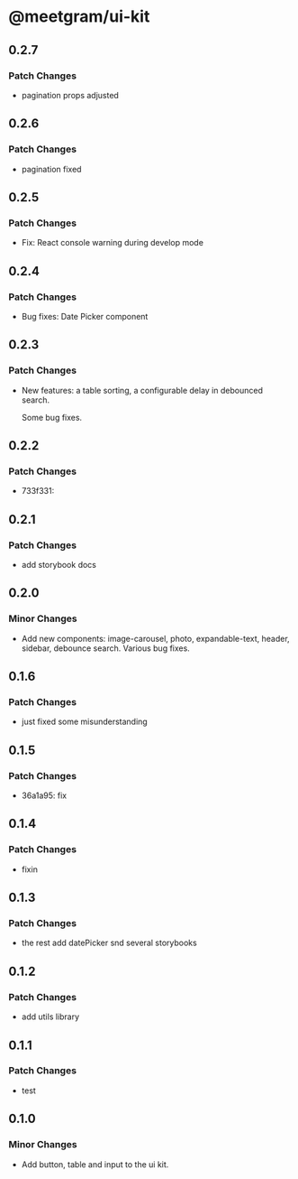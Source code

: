 # @meetgram/ui-kit

## 0.2.7

### Patch Changes

- pagination props adjusted

## 0.2.6

### Patch Changes

- pagination fixed

## 0.2.5

### Patch Changes

- Fix: React console warning during develop mode

## 0.2.4

### Patch Changes

- Bug fixes: Date Picker component

## 0.2.3

### Patch Changes

- New features: a table sorting, a configurable delay in debounced search.

  Some bug fixes.

## 0.2.2

### Patch Changes

- 733f331:

## 0.2.1

### Patch Changes

- add storybook docs

## 0.2.0

### Minor Changes

- Add new components: image-carousel, photo, expandable-text, header, sidebar, debounce search. Various bug fixes.

## 0.1.6

### Patch Changes

- just fixed some misunderstanding

## 0.1.5

### Patch Changes

- 36a1a95: fix

## 0.1.4

### Patch Changes

- fixin

## 0.1.3

### Patch Changes

- the rest add datePicker snd several storybooks

## 0.1.2

### Patch Changes

- add utils library

## 0.1.1

### Patch Changes

- test

## 0.1.0

### Minor Changes

- Add button, table and input to the ui kit.
